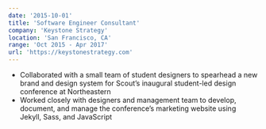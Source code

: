 ```yaml
---
date: '2015-10-01'
title: 'Software Engineer Consultant'
company: 'Keystone Strategy'
location: 'San Francisco, CA'
range: 'Oct 2015 - Apr 2017'
url: 'https://keystonestrategy.com'
---
```


- Collaborated with a small team of student designers to spearhead a new brand and design system for Scout’s inaugural student-led design conference at Northeastern
- Worked closely with designers and management team to develop, document, and manage the conference’s marketing website using Jekyll, Sass, and JavaScript
